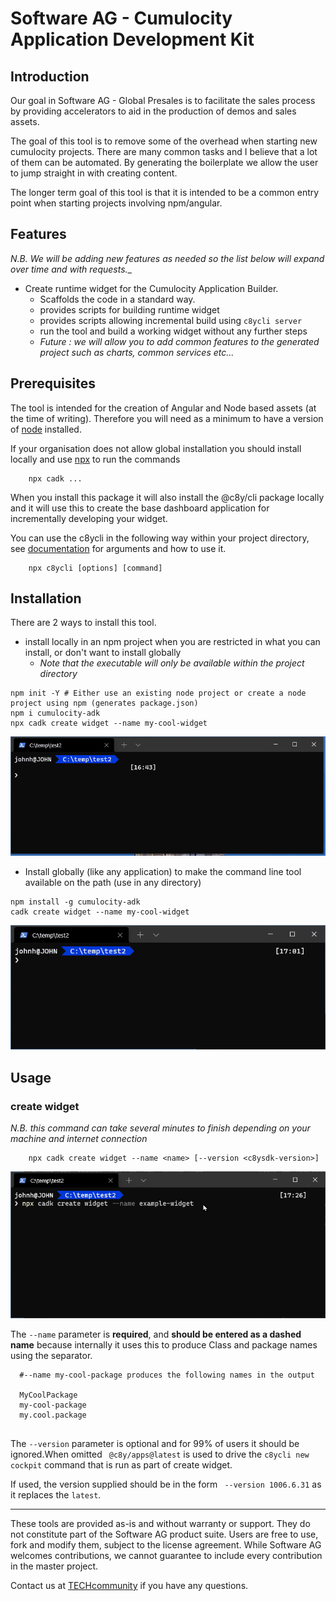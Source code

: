 # Software AG - Cumulocity Application Development Kit
## Introduction
Our goal in Software AG - Global Presales is to facilitate the sales process by providing accelerators to aid in the production of demos and sales assets. 

The goal of this tool is to remove some of the overhead when starting new cumulocity projects. There are many common tasks and I believe that a lot of them can be automated. By generating the boilerplate we allow the user to jump straight in with creating content. 

The longer term goal of this  tool is that it is intended to be a common entry point when starting projects involving npm/angular. 

## Features

*N.B. We will be adding new features as needed so the list below will expand over time and with requests.*_ 

* Create runtime widget for the Cumulocity Application Builder. 
  * Scaffolds the code in a standard way. 
  * provides scripts for building runtime widget
  * provides scripts allowing incremental build using ```c8ycli server```
  * run the tool and build a working widget without any further steps
  * *Future : we will allow you to add common features to the generated project such as charts, common services etc...*

## Prerequisites

The tool is intended for the creation of Angular and Node based assets (at the time of writing). Therefore you will need as a minimum to have a version of [node](https://nodejs.org/en/) installed. 

If your organisation does not allow global installation you should install locally and use [npx](https://blog.npmjs.org/post/162869356040/introducing-npx-an-npm-package-runner) to run the commands

```
    npx cadk ...
```

When you install this package it will also install the @c8y/cli package locally and it will use this to create the base dashboard application for incrementally developing your widget.

You can use the c8ycli in the following way within your project directory, see [documentation](https://www.npmjs.com/package/@c8y/cli) for arguments and how to use it. 

```
    npx c8ycli [options] [command]
```



## Installation

There are 2 ways to install this tool. 

* install locally in an npm project when you are restricted in what you can install, or  don't want to install globally 
  * *Note that the executable will only be available within the project directory*

```
npm init -Y # Either use an existing node project or create a node project using npm (generates package.json)
npm i cumulocity-adk
npx cadk create widget --name my-cool-widget

```
![Charts](/images/npminstall.gif)


* Install globally (like any application) to make the command line tool available on the path (use in any directory)

```
npm install -g cumulocity-adk
cadk create widget --name my-cool-widget

```
![Charts](/images/npxrun.gif)

## Usage

### create widget

_N.B. this command can take several minutes to finish depending on your machine and internet connection_
```
    npx cadk create widget --name <name> [--version <c8ysdk-version>]
```

![create widget](/images/npxcadk.gif)


The ```--name``` parameter is __required__, and __should be entered as a dashed name__ because internally it uses this to produce Class and package names using the separator. 

```
  #--name my-cool-package produces the following names in the output
  
  MyCoolPackage
  my-cool-package
  my.cool.package
  
```

The ```--version``` parameter is optional and for 99% of users it should be ignored.When omitted ``` @c8y/apps@latest``` is used to drive the ```c8ycli new cockpit``` command that is run as part of create widget. 

If used, the version supplied should be in the form ``` --version 1006.6.31``` as it replaces the ```latest```. 

______________________
These tools are provided as-is and without warranty or support. They do not constitute part of the Software AG product suite. Users are free to use, fork and modify them, subject to the license agreement. While Software AG welcomes contributions, we cannot guarantee to include every contribution in the master project.

Contact us at [TECHcommunity](mailto:technologycommunity@softwareag.com?subject=Github/SoftwareAG) if you have any questions.


